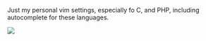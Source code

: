 Just my personal vim settings, especially fo C, and PHP, including autocomplete for these languages. 

![](https://raw.githubusercontent.com/Isty001/.vim/master/c.png)
